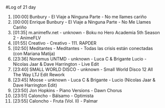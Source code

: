 #Log of 21 day

1. [00:00] Bunbury - El Viaje a Ninguna Parte - No me llames cariño
1. [00:00] Enrique Bunbury - El Viaje a Ninguna Parte - No Me Llames Cariño
1. [01:35] m.animeflv.net - unknown - Boku no Hero Academia 5th Season 2 - AnimeFLV
1. [01:55] Creativo - Creativo - 111. RAPDER
1. [02:50] Meditantes - Meditantes - Todas las crisis están conectadas (con Mariana Matija)
1. [23:36] Nonemus UNTMD - unknown - Luca C & Brigante Lucio - Nicolas Jaar & Dave Harrington - Live Edit
1. [23:40] SMALL WORLD DISCO - unknown - Small World Disco 12   All The Way LTJ Edit Rework
1. [23:45] Moose - unknown - Luca C & Brigante - Lucio (Nicolas Jaar & Dave Harrington Edit)
1. [23:50] Jon Hopkins - Piano Versions - Dawn Chorus
1. [23:51] Caloncho - Bálsamo - Optimista
1. [23:55] Caloncho - Fruta (Vol. II) - Palmar
